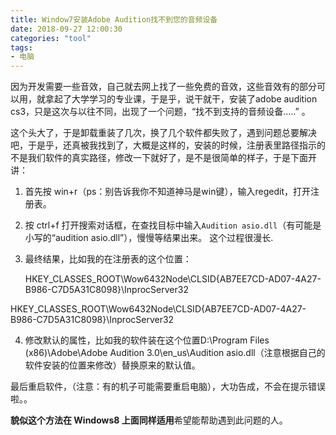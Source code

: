 ```yaml
---
title: Window7安装Adobe Audition找不到您的音频设备
date: 2018-09-27 12:00:30
categories: "tool"
tags:
- 电脑
---
```


因为开发需要一些音效，自己就去网上找了一些免费的音效，这些音效有的部分可以用，就拿起了大学学习的专业课，于是乎，说干就干，安装了adobe audition cs3，只是这次与以往不同，出现了一个问题，“找不到支持的音频设备.....” 。

<!-- more -->

这个头大了，于是卸载重装了几次，换了几个软件都失败了，遇到问题总要解决吧，于是乎，还真被我找到了，大概是这样的，安装的时候，注册表里路径指示的不是我们软件的真实路径，修改一下就好了，是不是很简单的样子，于是下面开讲：

1. 首先按  win+r（ps：别告诉我你不知道神马是win键），输入regedit，打开注册表。

2. 按  ctrl+f  打开搜索对话框，在查找目标中输入`Audition asio.dll`（有可能是小写的“audition asio.dll”），慢慢等结果出来。 这个过程很漫长.

3. 最终结果，比如我的在注册表的这个位置：

   HKEY_CLASSES_ROOT\Wow6432Node\CLSID\{AB7EE7CD-AD07-4A27-B986-C7D5A31C8098}\InprocServer32

HKEY_CLASSES_ROOT\Wow6432Node\CLSID\{AB7EE7CD-AD07-4A27-B986-C7D5A31C8098}\InprocServer32

4. 修改默认的属性，比如我的软件装在这个位置D:\Program Files (x86)\Adobe\Adobe Audition 3.0\en_us\Audition asio.dll（注意根据自己的软件安装的位置来修改）替换原来的默认值。

最后重启软件，（注意：有的机子可能需要重启电脑），大功告成，不会在提示错误啦。。

**貌似这个方法在 Windows8 上面同样适用**希望能帮助遇到此问题的人。

